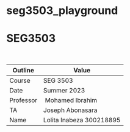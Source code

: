 # seg3503_playground
# SEG3503

 

| Outline | Value |
| --- | --- |
| Course | SEG 3503 |
| Date | Summer 2023 |
| Professor | Mohamed Ibrahim |
| TA | Joseph Abonasara  |
| Name | Lolita Inabeza 300218895|
